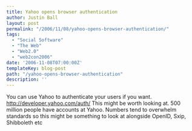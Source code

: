 ```yaml
---
title: Yahoo opens browser authentication
author: Justin Ball
layout: post
permalink: "/2006/11/08/yahoo-opens-browser-authentication/"
tags:
  - "Social Software"
  - "The Web"
  - "Web2.0"
  - "web2con2006"
date: '2006-11-08T07:00:00Z'
templateKey: blog-post
path: "/yahoo-opens-browser-authentication"
description: ''
---
```


You can use Yahoo to authenticate your users if you want. http://developer.yahoo.com/auth/ This might be worth looking at. 500 million people have accounts at Yahoo. Numbers tend to overwhelm standards so this might be something to look at alongside OpenID, Sxip, Shibboleth etc
